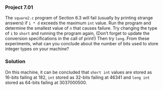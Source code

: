 ### Project 7.01
The `square2.c` program of Section 6.3 will fail (usually by printing strange answers) if `i * d` exceeds the maximum `int` value. Run the program and determine the smallest value of `n` that causes failure. Try changing the type of `i` to `short` and running the program again, (Don’t forget to update the conversion specifications in the call of print!) Then try `long`. From these experiments, what can you conclude about the number of bits used to store integer types on your machine?

### Solution
On this machine, it can be concluded that `short int` values are stored as 16-bits failing at 182, `int` stored as 32-bits failing at 46341 and `long int` stored as 64-bits failing at 3037000500.
